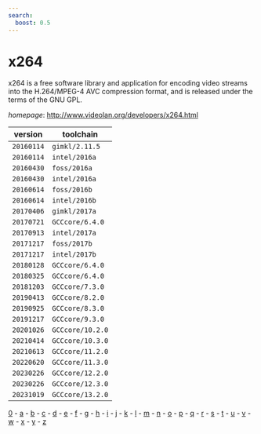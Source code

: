 ```yaml
---
search:
  boost: 0.5
---
```

# x264

x264 is a free software library and application for encoding video streams into the H.264/MPEG-4  AVC compression format, and is released under the terms of the GNU GPL.

*homepage*: <http://www.videolan.org/developers/x264.html>

version | toolchain
--------|----------
``20160114`` | ``gimkl/2.11.5``
``20160114`` | ``intel/2016a``
``20160430`` | ``foss/2016a``
``20160430`` | ``intel/2016a``
``20160614`` | ``foss/2016b``
``20160614`` | ``intel/2016b``
``20170406`` | ``gimkl/2017a``
``20170721`` | ``GCCcore/6.4.0``
``20170913`` | ``intel/2017a``
``20171217`` | ``foss/2017b``
``20171217`` | ``intel/2017b``
``20180128`` | ``GCCcore/6.4.0``
``20180325`` | ``GCCcore/6.4.0``
``20181203`` | ``GCCcore/7.3.0``
``20190413`` | ``GCCcore/8.2.0``
``20190925`` | ``GCCcore/8.3.0``
``20191217`` | ``GCCcore/9.3.0``
``20201026`` | ``GCCcore/10.2.0``
``20210414`` | ``GCCcore/10.3.0``
``20210613`` | ``GCCcore/11.2.0``
``20220620`` | ``GCCcore/11.3.0``
``20230226`` | ``GCCcore/12.2.0``
``20230226`` | ``GCCcore/12.3.0``
``20231019`` | ``GCCcore/13.2.0``

[0](../0/index.md) - [a](../a/index.md) - [b](../b/index.md) - [c](../c/index.md) - [d](../d/index.md) - [e](../e/index.md) - [f](../f/index.md) - [g](../g/index.md) - [h](../h/index.md) - [i](../i/index.md) - [j](../j/index.md) - [k](../k/index.md) - [l](../l/index.md) - [m](../m/index.md) - [n](../n/index.md) - [o](../o/index.md) - [p](../p/index.md) - [q](../q/index.md) - [r](../r/index.md) - [s](../s/index.md) - [t](../t/index.md) - [u](../u/index.md) - [v](../v/index.md) - [w](../w/index.md) - [x](../x/index.md) - [y](../y/index.md) - [z](../z/index.md)


